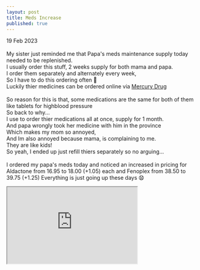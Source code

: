 ```yaml
---
layout: post
title: Meds Increase
published: true
---
```

19 Feb 2023
<br>
<br>
My sister just reminded me that Papa's meds maintenance supply today needed to be replenished.
<br>
I usually order this stuff, 2 weeks supply for both mama and  papa.
<br>
I order them separately and alternately every week, 
<br>
So I have to do this ordering often 😬
<br>
Luckily thier medicines can be ordered online via [Mercury Drug](https://www.mercurydrug.com/orderonline.html)
<br>
<br>
So reason for this is that, some medications are the same for both of them
<br>
like tablets for highblood pressure
<br>
So back to why...
<br>
I use to order thier medications all at once, supply for 1 month.
<br>
And papa wrongly took her medicine with him in the province
<br>
Which makes my mom so annoyed, 
<br>
And Im also annoyed because mama, is complaining to me.
<br>
They are like kids!
<br>
So yeah, I ended up just refill thiers separately so no arguing...
<br>
<br>
I ordered my papa's meds today and noticed an increased in pricing for Aldactone from 16.95 to 18.00 (+1.05)  each and Fenoplex from 38.50 to 39.75 (+1.25)
Everything is just going up these days 😧
<br>
<iframe src="https://drive.google.com/file/d/1Z72lMmL3FZjsPheYADNSUxJu-LDHBDoY/preview" width="340" height="200" allow="autoplay"></iframe>
